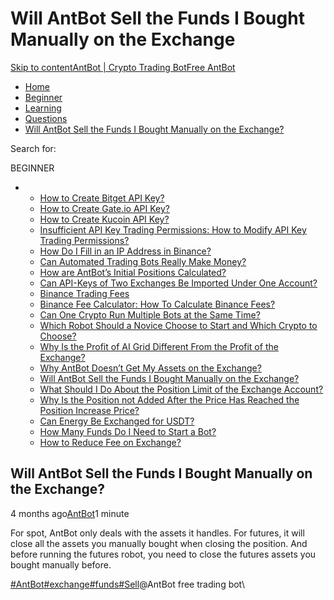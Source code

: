 # Will AntBot Sell the Funds I Bought Manually on the Exchange

[Skip to content](https://www.antrade.io/guide/docs/en/will-antbot-sell-funds-i-bought/#content)[AntBot | Crypto Trading Bot](https://www.antrade.io/guide/docs/en/)[Free AntBot](https://antrade.io/)

* [Home](https://www.antrade.io/guide/docs/en)
* [Beginner](https://www.antrade.io/guide/docs/en/en-beginner/)
* [Learning](https://www.antrade.io/guide/docs/en/en-learning/)
* [Questions](https://www.antrade.io/guide/docs/en/en-questions/)
* [Will AntBot Sell the Funds I Bought Manually on the Exchange?](https://www.antrade.io/guide/docs/en/will-antbot-sell-funds-i-bought/)

Search for:

BEGINNER

*
  * [How to Create Bitget API Key?](https://www.antrade.io/guide/docs/en/binding\_bitget/)
  * [How to Create Gate.io API Key?](https://www.antrade.io/guide/docs/en/binding\_gateio/)
  * [How to Create Kucoin API Key?](https://www.antrade.io/guide/docs/en/binding\_kucoin/)
  * [Insufficient API Key Trading Permissions: How to Modify API Key Trading Permissions?](https://www.antrade.io/guide/docs/en/insufficient-api-trading-permissions/)
  * [How Do I Fill in an IP Address in Binance?](https://www.antrade.io/guide/docs/en/ip-address-of-binance/)
  * [Can Automated Trading Bots Really Make Money?](https://www.antrade.io/guide/docs/en/robots-make-money/)
  * [How are AntBot’s Initial Positions Calculated?](https://www.antrade.io/guide/docs/en/antbots-initial-positions-calculated/)
  * [Can API-Keys of Two Exchanges Be Imported Under One Account?](https://www.antrade.io/guide/docs/en/two-api-keys-under-one-account/)
  * [Binance Trading Fees](https://www.antrade.io/guide/docs/en/binance-trading-fees/)
  * [Binance Fee Calculator: How To Calculate Binance Fees?](https://www.antrade.io/guide/docs/en/binance-fee-calculator-how-to-calculate-binance-fees/)
  * [Can One Crypto Run Multiple Bots at the Same Time?](https://www.antrade.io/guide/docs/en/one-crypto-run-multiple-bots/)
  * [Which Robot Should a Novice Choose to Start and Which Crypto to Choose?](https://www.antrade.io/guide/docs/en/novice-choose-bot-and-crypto/)
  * [Why Is the Profit of AI Grid Different From the Profit of the Exchange?](https://www.antrade.io/guide/docs/en/the-profit-difference-in-ai-grid-and-exchange/)
  * [Why AntBot Doesn’t Get My Assets on the Exchange?](https://www.antrade.io/guide/docs/en/why-doesnt-get-assets/)
  * [Will AntBot Sell the Funds I Bought Manually on the Exchange?](https://www.antrade.io/guide/docs/en/will-antbot-sell-funds-i-bought/)
  * [What Should I Do About the Position Limit of the Exchange Account?](https://www.antrade.io/guide/docs/en/position-limit-of-exchange-account/)
  * [Why Is the Position not Added After the Price Has Reached the Position Increase Price?](https://www.antrade.io/guide/docs/en/why-is-position-not-added/)
  * [Can Energy Be Exchanged for USDT?](https://www.antrade.io/guide/docs/en/energy-exchange-usdt/)
  * [How Many Funds Do I Need to Start a Bot?](https://www.antrade.io/guide/docs/en/funds-to-start-bot/)
  * [How to Reduce Fee on Exchange?](https://www.antrade.io/guide/docs/en/reduce-fee-on-exchange/)

## Will AntBot Sell the Funds I Bought Manually on the Exchange?

4 months ago[AntBot](https://www.antrade.io/guide/docs/en/author/antbot/)1 minute

For spot, AntBot only deals with the assets it handles. For futures, it will close all the assets you manually bought when closing the position. And before running the futures robot, you need to close the futures assets you bought manually before.

[#AntBot](https://www.antrade.io/guide/docs/en/tag/antbot/)[#exchange](https://www.antrade.io/guide/docs/en/tag/exchange/)[#funds](https://www.antrade.io/guide/docs/en/tag/funds/)[#Sell](https://www.antrade.io/guide/docs/en/tag/sell/)@AntBot free trading bot\
